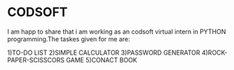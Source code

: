 # CODSOFT

I am happ to share that i am working as an codsoft virtual intern in PYTHON programming.The taskes given for me are:

1)TO-DO LIST
2)SIMPLE CALCULATOR
3)PASSWORD GENERATOR
4)ROCK-PAPER-SCISSCORS GAME
5)CONACT BOOK
